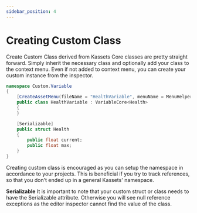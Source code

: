 ```yaml
---
sidebar_position: 4
---
```


# Creating Custom Class

Create Custom Class derived from Kassets Core classes are pretty straight forward.
Simply inherit the necessary class and optionally add your class to the context menu.
Even if not added to context menu, you can create your custom instance from the inspector.

```cs
namespace Custom.Variable
{
    [CreateAssetMenu(fileName = "HealthVariable", menuName = MenuHelper.DefaultVariableMenu + "HealthVariable", order = 100)]
    public class HealthVariable : VariableCore<Health>
    {
    }

    [Serializable]
    public struct Health
    {
        public float current;
        public float max;
    }
}
```

Creating custom class is encouraged as you can setup the namespace in accordance to your projects.
This is beneficial if you try to track references, so that you don't ended up in a general Kassets' namespace.

**Serializable**
It is important to note that your custom struct or class needs to have the Serializable attribute. Otherwise you will see null reference exceptions as the editor inspector cannot find the value of the class.
